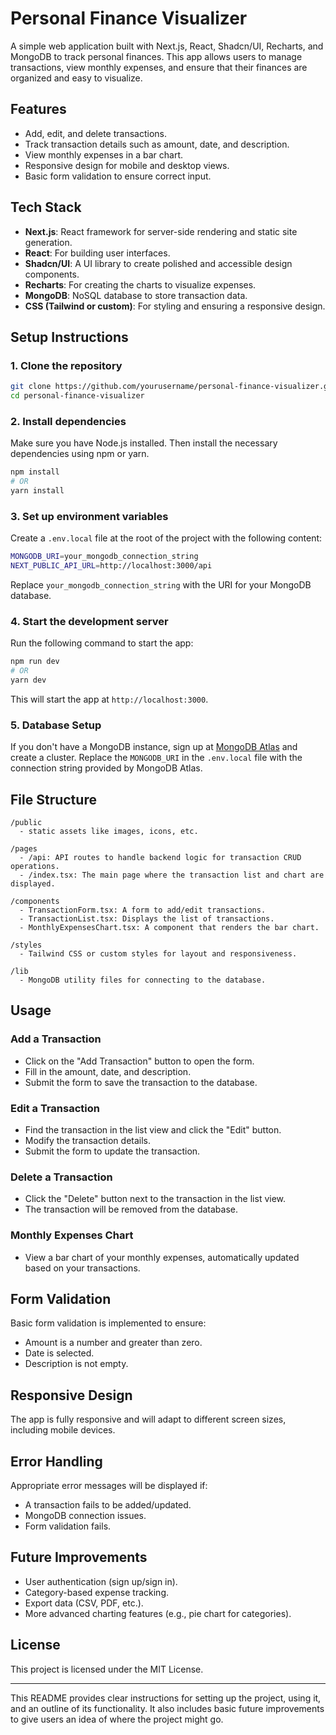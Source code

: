 # Personal Finance Visualizer

A simple web application built with Next.js, React, Shadcn/UI, Recharts, and MongoDB to track personal finances. This app allows users to manage transactions, view monthly expenses, and ensure that their finances are organized and easy to visualize.

## Features

- Add, edit, and delete transactions.
- Track transaction details such as amount, date, and description.
- View monthly expenses in a bar chart.
- Responsive design for mobile and desktop views.
- Basic form validation to ensure correct input.

## Tech Stack

- **Next.js**: React framework for server-side rendering and static site generation.
- **React**: For building user interfaces.
- **Shadcn/UI**: A UI library to create polished and accessible design components.
- **Recharts**: For creating the charts to visualize expenses.
- **MongoDB**: NoSQL database to store transaction data.
- **CSS (Tailwind or custom)**: For styling and ensuring a responsive design.

## Setup Instructions

### 1. Clone the repository

```bash
git clone https://github.com/yourusername/personal-finance-visualizer.git
cd personal-finance-visualizer
```

### 2. Install dependencies

Make sure you have Node.js installed. Then install the necessary dependencies using npm or yarn.

```bash
npm install
# OR
yarn install
```

### 3. Set up environment variables

Create a `.env.local` file at the root of the project with the following content:

```bash
MONGODB_URI=your_mongodb_connection_string
NEXT_PUBLIC_API_URL=http://localhost:3000/api
```

Replace `your_mongodb_connection_string` with the URI for your MongoDB database.

### 4. Start the development server

Run the following command to start the app:

```bash
npm run dev
# OR
yarn dev
```

This will start the app at `http://localhost:3000`.

### 5. Database Setup

If you don't have a MongoDB instance, sign up at [MongoDB Atlas](https://www.mongodb.com/cloud/atlas) and create a cluster. Replace the `MONGODB_URI` in the `.env.local` file with the connection string provided by MongoDB Atlas.

## File Structure

```
/public
  - static assets like images, icons, etc.
  
/pages
  - /api: API routes to handle backend logic for transaction CRUD operations.
  - /index.tsx: The main page where the transaction list and chart are displayed.
  
/components
  - TransactionForm.tsx: A form to add/edit transactions.
  - TransactionList.tsx: Displays the list of transactions.
  - MonthlyExpensesChart.tsx: A component that renders the bar chart.

/styles
  - Tailwind CSS or custom styles for layout and responsiveness.

/lib
  - MongoDB utility files for connecting to the database.
```

## Usage

### Add a Transaction

- Click on the "Add Transaction" button to open the form.
- Fill in the amount, date, and description.
- Submit the form to save the transaction to the database.

### Edit a Transaction

- Find the transaction in the list view and click the "Edit" button.
- Modify the transaction details.
- Submit the form to update the transaction.

### Delete a Transaction

- Click the "Delete" button next to the transaction in the list view.
- The transaction will be removed from the database.

### Monthly Expenses Chart

- View a bar chart of your monthly expenses, automatically updated based on your transactions.

## Form Validation

Basic form validation is implemented to ensure:
- Amount is a number and greater than zero.
- Date is selected.
- Description is not empty.

## Responsive Design

The app is fully responsive and will adapt to different screen sizes, including mobile devices.

## Error Handling

Appropriate error messages will be displayed if:
- A transaction fails to be added/updated.
- MongoDB connection issues.
- Form validation fails.

## Future Improvements

- User authentication (sign up/sign in).
- Category-based expense tracking.
- Export data (CSV, PDF, etc.).
- More advanced charting features (e.g., pie chart for categories).

## License

This project is licensed under the MIT License.

---

This README provides clear instructions for setting up the project, using it, and an outline of its functionality. It also includes basic future improvements to give users an idea of where the project might go.
